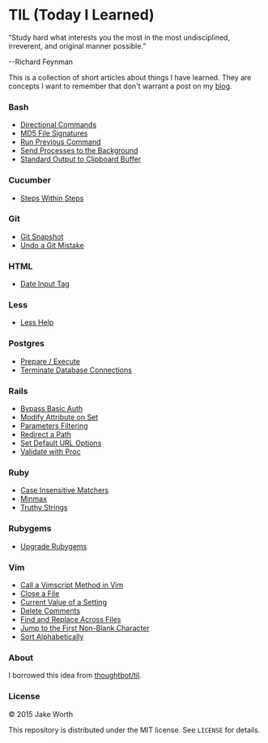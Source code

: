 # TIL (Today I Learned)

“Study hard what interests you the most in the most undisciplined, irreverent, and original manner possible.”

--Richard Feynman

This is a collection of short articles about things I have learned. They are concepts I want to remember that don't warrant a post on my [blog](http://worth-chicago.co/).

### Bash

- [Directional Commands](bash/directional-commands.md)
- [MD5 File Signatures](bash/md5-file-signatures.md)
- [Run Previous Command](bash/run-previous-command.md)
- [Send Processes to the Background](bash/send-processes-to-the-background.md)
- [Standard Output to Clipboard Buffer](bash/standard-output-to-clipboard-buffer.md)

### Cucumber

- [Steps Within Steps](cucumber/steps-within-steps.md)

### Git

- [Git Snapshot](git/git-snapshot.md)
- [Undo a Git Mistake](git/undo-a-git-mistake.md)

### HTML

- [Date Input Tag](html/date-input-tag.md)

### Less

- [Less Help](less/less-help.md)

### Postgres

- [Prepare / Execute](postgres/prepare-execute.md)
- [Terminate Database Connections](postgres/terminate_database_connections.md)

### Rails

- [Bypass Basic Auth](rails/bypass-basic-auth.md)
- [Modify Attribute on Set](rails/modify-attribute-on-set.md)
- [Parameters Filtering](rails/parameters-filtering.md)
- [Redirect a Path](rails/redirect-a-path.md)
- [Set Default URL Options](rails/set-default-url-options.md)
- [Validate with Proc](rails/validate-with-proc.md)

### Ruby

- [Case Insensitive Matchers](ruby/case-insensitive-matchers.md)
- [Minmax](ruby/minmax.md)
- [Truthy Strings](ruby/truthy-strings.md)

### Rubygems

- [Upgrade Rubygems](rubygems/upgrade-rubygems.md)

### Vim

- [Call a Vimscript Method in Vim](vim/call-a-vimscript-method-in-vim.md)
- [Close a File](vim/close-a-file.md)
- [Current Value of a Setting](vim/current-value-of-a-setting.md)
- [Delete Comments](vim/delete-comments.md)
- [Find and Replace Across Files](vim/find-and-replace-across-files.md)
- [Jump to the First Non-Blank Character](vim/jump-to-the-first-non-blank-character.md)
- [Sort Alphabetically](vim/sort-alphabetically.md)

### About

I borrowed this idea from
[thoughtbot/til](https://github.com/thoughtbot/til).

### License

&copy; 2015 Jake Worth

This repository is distributed under the MIT license. See `LICENSE` for
details.


